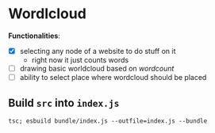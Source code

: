 # Wordlcloud

**Functionalities**:

- [x] selecting any node of a website to do stuff on it
    - right now it just counts words 
- [ ] drawing basic worldcloud based on _wordcount_
- [ ] ability to select place where wordcloud should be placed

## Build `src` into `index.js`

```
tsc; esbuild bundle/index.js --outfile=index.js --bundle
```